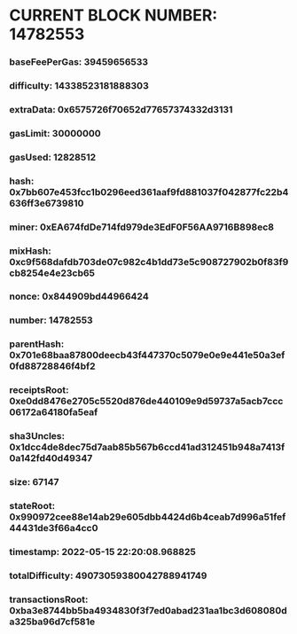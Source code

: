 # CURRENT BLOCK NUMBER: 14782553

### baseFeePerGas: 39459656533
### difficulty: 14338523181888303
### extraData: 0x6575726f70652d77657374332d3131
### gasLimit: 30000000
### gasUsed: 12828512
### hash: 0x7bb607e453fcc1b0296eed361aaf9fd881037f042877fc22b4636ff3e6739810
### miner: 0xEA674fdDe714fd979de3EdF0F56AA9716B898ec8
### mixHash: 0xc9f568dafdb703de07c982c4b1dd73e5c908727902b0f83f9cb8254e4e23cb65
### nonce: 0x844909bd44966424
### number: 14782553
### parentHash: 0x701e68baa87800deecb43f447370c5079e0e9e441e50a3ef0fd88728846f4bf2
### receiptsRoot: 0xe0dd8476e2705c5520d876de440109e9d59737a5acb7ccc06172a64180fa5eaf
### sha3Uncles: 0x1dcc4de8dec75d7aab85b567b6ccd41ad312451b948a7413f0a142fd40d49347
### size: 67147
### stateRoot: 0x990972cee88e14ab29e605dbb4424d6b4ceab7d996a51fef44431de3f66a4cc0
### timestamp: 2022-05-15 22:20:08.968825
### totalDifficulty: 49073059380042788941749
### transactionsRoot: 0xba3e8744bb5ba4934830f3f7ed0abad231aa1bc3d608080da325ba96d7cf581e
